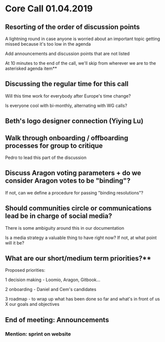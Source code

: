 # Core Call 01.04.2019

## Resorting of the order of discussion points

A lightning round in case anyone is worried about an important topic getting missed because it's too low in the agenda

Add announcements and discussion points that are not listed

At 10 minutes to the end of the call, we'll skip from wherever we are to the asterisked agenda item\*\* 

## Discussing the regular time for this call

Will this time work for everybody after Europe's time change?

Is everyone cool with bi-monthly, alternating with WG calls?

## Beth's logo designer connection \(Yiying Lu\)

## Walk through onboarding / offboarding processes for group to critique

Pedro to lead this part of the discussion

## Discuss Aragon voting parameters + do we consider Aragon votes to be "binding"?

If not, can we define a procedure for passing "binding resolutions"?

## Should communities circle or communications lead be in charge of social media?

There is some ambiguity around this in our documentation

Is a media strategy a valuable thing to have right now?  If not, at what point will it be?

## What are our short/medium term priorities?\*\*

Proposed priorities:

1 decision making - Loomio, Aragon, Gitbook...

2 onboarding - Daniel and Cem's candidates

3 roadmap - to wrap up what has been done so far and what's in front of us X our goals and objectives

## End of meeting: Announcements

### Mention: sprint on website

## 

